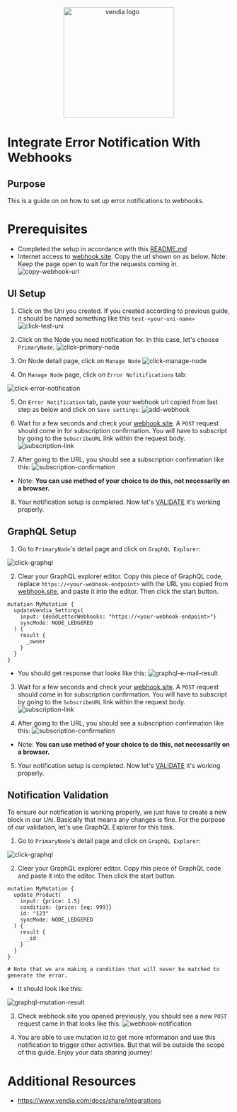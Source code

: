 <p align="center">
  <a href="https://vendia.net/">
    <img src="https://share.vendia.net/logo.svg" alt="vendia logo" width="250px">
  </a>
</p>

# Integrate Error Notification With Webhooks 

## Purpose
This is a guide on on how to set up error notifications to webhooks.

# Prerequisites
* Completed the setup in accordance with this [README.md](../../README.md)
* Internet access to [webhook.site](https://webhook.site). Copy the url shown on as below. Note: Keep the page open to wait for the requests coming in.
![copy-webhook-url](../../img/success/webhook/copy-webhook-url.png)

## UI Setup
1. Click on the Uni you created. If you created according to previous guide, it should be named something like this `test-<your-uni-name>`
![click-test-uni](../../img/re-usable/click-test-uni.png)

2. Click on the Node you need notification for. In this case, let's choose `PrimaryNode`.
![click-primary-node](../../img/re-usable/click-primary-node.png)

3. On Node detail page, click on `Manage Node`
![click-manage-node](../../img/re-usable/click-manage-node.png)

4. On `Manage Node` page, click on `Error Nofitifications` tab:

![click-error-notification](../../img/error/click-error-notification.png)

5. On `Error Notification` tab, paste your webhook url copied from last step as below and click on `Save settings`:
![add-webhook](../../img/error/webhook/error-webhoot-setting.png)


6. Wait for a few seconds and check your [webhook.site](https://webhook.site). A `POST` request should come in for subscription confirmation. You will have to subscript by going to the `SubscribeURL` link within the request body.
![subscription-link](../../img/error/webhook/subscription-link.png)

7. After going to the URL, you should see a subscription confirmation like this:
![subscription-confirmation](../../img/error/webhook/confirmation-message.png)
* Note: **You can use method of your choice to do this, not necessarily on a browser.**

8. Your notification setup is completed. Now let's [VALIDATE](#notification-validation) it's working properly.

## GraphQL Setup

1. Go to `PrimaryNode`'s detail page and click on `GraphQL Explorer`: 

![click-graphql](../../img/re-usable/click-grahql-explorer.png)

2. Clear your GraphQL explorer editor. Copy this piece of GraphQL code, replace `https://<your-webhook-endpoint>` with the URL you copied from [webhook.site](https://webhook.site), and paste it into the editor. Then click the start button.
```
mutation MyMutation {
  updateVendia_Settings(
    input: {deadLetterWebhooks: "https://<your-webhook-endpoint>"}
    syncMode: NODE_LEDGERED
  ) {
    result {
      _owner
    }
  }
}

```
* You should get response that looks like this:
![graphql-e-mail-result](../../img/error/webhook/graphql-add-webhook.png)

3. Wait for a few seconds and check your [webhook.site](https://webhook.site). A `POST` request should come in for subscription confirmation. You will have to subscript by going to the `SubscribeURL` link within the request body.
![subscription-link](../../img/error/webhook/subscription-link.png)

4. After going to the URL, you should see a subscription confirmation like this:
![subscription-confirmation](../../img/error/webhook/confirmation-message.png)
* Note: **You can use method of your choice to do this, not necessarily on a browser.**

5. Your notification setup is completed. Now let's [VALIDATE](#notification-validation) it's working properly.

## Notification Validation
To ensure our notification is working properly, we just have to create a new block in our Uni. Basically that means any changes is fine. For the purpose of our validation, let's use GraphQL Explorer for this task.

1. Go to `PrimaryNode`'s detail page and click on `GraphQL Explorer`: 

![click-graphql](../../img/re-usable/click-grahql-explorer.png)

2. Clear your GraphQL explorer editor. Copy this piece of GraphQL code and paste it into the editor. Then click the start button.
```
mutation MyMutation {
  update_Product(
    input: {price: 1.5}
    condition: {price: {eq: 999}}
    id: "123"
    syncMode: NODE_LEDGERED
  ) {
    result {
      _id
    }
  }
}

# Note that we are making a condition that will never be matched to generate the error.
```
* It should look like this:

![graphql-mutation-result](../../img/re-usable/create-new-error.png)

3. Check webhook.site you opened previously, you should see a new `POST` request came in that looks like this: 
![webhook-notification](../../img/error/webhook/webhook-error-notification.png)


4. You are able to use mutation id to get more information and use this notification to trigger other activities. But that will be outside the scope of this guide. Enjoy your data sharing journey!

# Additional Resources

* https://www.vendia.com/docs/share/integrations